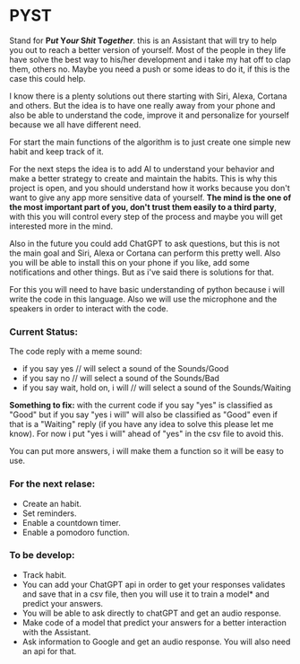 # PYST
Stand for **P*ut* Y*our* S*hit* T*ogether***. this is an Assistant that will try to help you out to reach a better version of yourself. Most of the people in they life have solve the best way to his/her development and i take my hat off to clap them, others no. Maybe you need a push or some ideas to do it, if this is the case this could help. 

I know there is a plenty solutions out there starting with Siri, Alexa, Cortana and others. But the idea is to have one really away from your phone and also be able to understand the code, improve it and personalize for yourself because we all have different need.

For start the main functions of the algorithm is to just create one simple new habit and keep track of it.

For the next steps the idea is to add AI to understand your behavior and make a better strategy to create and maintain the habits. This is why this project is open, and you should understand how it works because you don't want to give any app more sensitive data of yourself. **The mind is the one of the most important part of you, don't trust them easily to a third party**, with this you will control every step of the process and maybe you will get interested more in the mind.

Also in the future you could add ChatGPT to ask questions, but this is not the main goal and Siri, Alexa or Cortana can perform this pretty well. Also you will be able to install this on your phone if you like, add some notifications and other things. But as i've said there is solutions for that.

For this you will need to have basic understanding of python because i will write the code in this language. Also we will use the microphone and the speakers in order to interact with the code.

### Current Status:

The code reply with a meme sound:
- if you say yes // will select a sound of the Sounds/Good
- if you say no // will select a sound of the Sounds/Bad
- if you say wait, hold on, i will // will select a sound of the Sounds/Waiting

**Something to fix:** with the current code if you say "yes" is classified as "Good" but if you say "yes i will" will also be classified as "Good" even if that is a "Waiting" reply (if you have any idea to solve this please let me know). For now i put "yes i will" ahead of "yes" in the csv file to avoid this.

You can put more answers, i will make them a function so it will be easy to use.

### For the next relase:

- Create an habit.
- Set reminders.
- Enable a countdown timer.
- Enable a pomodoro function.

### To be develop:

- Track habit.
- You can add your ChatGPT api in order to get your responses validates and save that in a csv file, then you will use it to train a model* and predict your answers.
- You will be able to ask directly to chatGPT and get an audio response.
- Make code of a model that predict your answers for a better interaction with the Assistant.
- Ask information to Google and get an audio response. You will also need an api for that.
